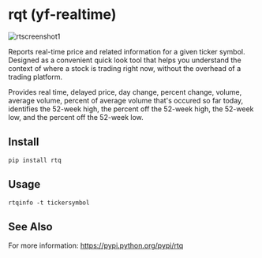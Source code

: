 # rqt (yf-realtime)

![rtscreenshot1](https://cloud.githubusercontent.com/assets/12847315/10928459/79008fda-8276-11e5-9f0a-5fafb4dc45d9.jpg)

Reports real-time price and related information for a given ticker symbol.  Designed as a convenient quick look tool that helps you understand the context of where a stock is trading right now, without the overhead of a trading platform. 

Provides real time, delayed price, day change, percent change, volume, average volume, percent of average volume that's occured so far today, identifies the 52-week high, the percent off the 52-week high, the 52-week low, and the percent off the 52-week low. 


Install
-------

    pip install rtq

Usage
-----

    rtqinfo -t tickersymbol

See Also
--------

For more information: https://pypi.python.org/pypi/rtq
